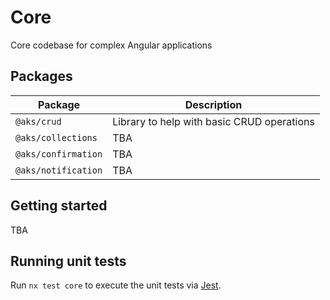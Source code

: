 # Core

Core codebase for complex Angular applications

## Packages

|Package            |Description                                                                                          |
|-----------------  |-----------------------------------------------------------------------------------------------------|
|`@aks/crud`        |Library to help with basic CRUD operations                                                           |
|`@aks/collections` |TBA                                                                                                  |
|`@aks/confirmation`|TBA                                                                                                  |
|`@aks/notification`|TBA                                                                                                  |

## Getting started

TBA

## Running unit tests

Run `nx test core` to execute the unit tests via [Jest](https://jestjs.io).
